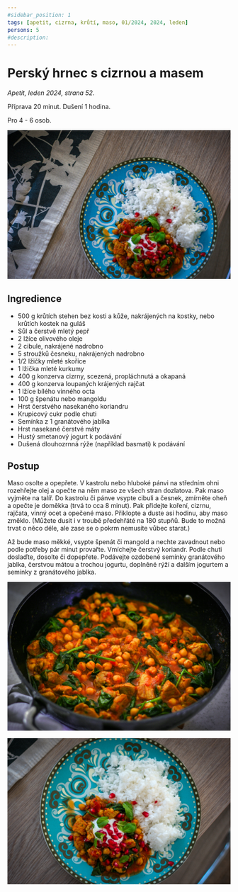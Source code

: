 ```yaml
---
#sidebar_position: 1
tags: [apetit, cizrna, krůtí, maso, 01/2024, 2024, leden]
persons: 5
#description:
---
```


# Perský hrnec s cizrnou a masem

_Apetit, leden 2024, strana 52._

Příprava 20 minut. Dušení 1 hodina.

Pro 4 - 6 osob.

![Perský hrnec s cizrnou a masem](./assets/persky-hrnec-s-cizrnou-a-masem-3.jpeg)

## Ingredience

- 500 g krůtích stehen bez kosti a kůže, nakrájených na kostky, nebo krůtích kostek na guláš
- Sůl a čerstvě mletý pepř
- 2 lžíce olivového oleje
- 2 cibule, nakrájené nadrobno
- 5 stroužků česneku, nakrájených nadrobno
- 1/2 lžičky mleté skořice
- 1 lžička mleté kurkumy
- 400 g konzerva cizrny, scezená, propláchnutá a okapaná
- 400 g konzerva loupaných krájených rajčat
- 1 lžíce bílého vinného octa
- 100 g špenátu nebo mangoldu
- Hrst čerstvého nasekaného koriandru
- Krupicový cukr podle chuti
- Semínka z 1 granátového jablka
- Hrst nasekané čerstvé máty
- Hustý smetanový jogurt k podávání
- Dušená dlouhozrnná rýže (například basmati) k podávání

## Postup

Maso osolte a opepřete. V kastrolu nebo hluboké pánvi na středním ohni rozehřejte olej a opečte na něm maso ze všech stran dozlatova. Pak maso vyjměte na talíř. Do kastrolu či pánve vsypte cibuli a česnek, zmírněte oheň a opečte je doměkka (trvá to cca 8 minut). Pak přidejte koření, cizrnu, rajčata, vinný ocet a opečené maso. Přiklopte a duste asi hodinu, aby maso změklo. (Můžete dusit i v troubě předehřáté na 180 stupňů. Bude to možná trvat o něco déle, ale zase se o pokrm nemusíte vůbec starat.)

Až bude maso měkké, vsypte špenát či mangold a nechte zavadnout nebo podle potřeby pár minut provařte. Vmíchejte čerstvý koriandr. Podle chuti doslaďte, dosolte či dopepřete. Podávejte ozdobené semínky granátového jablka, čerstvou mátou a trochou jogurtu, doplněné rýží a dalším jogurtem a semínky z granátového jablka.

![Perský hrnec s cizrnou a masem](./assets/persky-hrnec-s-cizrnou-a-masem-1.jpeg)

![Perský hrnec s cizrnou a masem](./assets/persky-hrnec-s-cizrnou-a-masem-2.jpeg)
